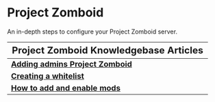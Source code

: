 <style>
.md-typeset h1{
    font-weight: bold;
    color: white;
}
.md-typeset blockquote {
	border-left: 0.2rem solid hsl(22deg 100% 50%);
}
.md-typeset blockquote p strong em{
    color: #FF5F00;
}
thead {
    font-size:  22px;
    text-align: left;
}

tr {
	text-align: left;
}

td {
    text-align: left;
    font-size: 18px

}
</style>

# Project Zomboid

An in-depth steps to configure your Project Zomboid server.

| **Project Zomboid Knowledgebase Articles**                                                                                    |
|-------------------------------------------------------------------------------------------------------------------------------|
| **[Adding admins Project Zomboid](Adding_admins_Project_Zomboid.md)**                                                         |
| **[Creating a whitelist](Creating_a_whitelist.md)**                                                                           |
| **[How to add and enable mods](How_to_add_and_enable_mods.md)**                                                                                 |
